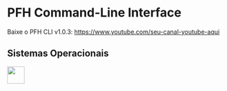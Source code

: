 # PFH Command-Line Interface
Baixe o PFH CLI v1.0.3: https://www.youtube.com/seu-canal-youtube-aqui

## Sistemas Operacionais
<img src="https://cdn.jsdelivr.net/gh/devicons/devicon/icons/git/git-original.svg" width="40" height="40"/>
